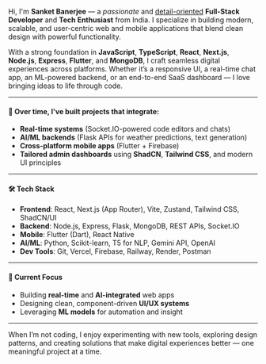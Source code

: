 Hi, I'm **Sanket Banerjee** — a _passionate_ and <u>detail-oriented</u> **Full-Stack Developer** and **Tech Enthusiast** from India. I specialize in building modern, scalable, and user-centric web and mobile applications that blend clean design with powerful functionality.

With a strong foundation in **JavaScript**, **TypeScript**, **React**, **Next.js**, **Node.js**, **Express**, **Flutter**, and **MongoDB**, I craft seamless digital experiences across platforms. Whether it’s a responsive UI, a real-time chat app, an ML-powered backend, or an end-to-end SaaS dashboard — I love bringing ideas to life through code.

---

#### 🧩 Over time, I've built projects that integrate:

- **Real-time systems** (Socket.IO-powered code editors and chats)  
- **AI/ML backends** (Flask APIs for weather predictions, text generation)  
- **Cross-platform mobile apps** (Flutter + Firebase)  
- **Tailored admin dashboards** using **ShadCN**, **Tailwind CSS**, and modern UI principles  

---

#### 🛠️ Tech Stack

- **Frontend**: React, Next.js (App Router), Vite, Zustand, Tailwind CSS, ShadCN/UI  
- **Backend**: Node.js, Express, Flask, MongoDB, REST APIs, Socket.IO  
- **Mobile**: Flutter (Dart), React Native  
- **AI/ML**: Python, Scikit-learn, T5 for NLP, Gemini API, OpenAI  
- **Dev Tools**: Git, Vercel, Firebase, Railway, Render, Postman  

---

#### 🎯 Current Focus

- Building **real-time** and **AI-integrated** web apps  
- Designing clean, component-driven **UI/UX systems**  
- Leveraging **ML models** for automation and insight  

---

When I’m not coding, I enjoy experimenting with new tools, exploring design patterns, and creating solutions that make digital experiences better — one meaningful project at a time.
